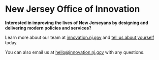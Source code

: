 # New Jersey Office of Innovation
**Interested in improving the lives of New Jerseyans by designing and delivering modern policies and services?**

Learn more about our team at [innovation.nj.gov](https://innovation.nj.gov/) and [tell us about yourself](https://innovation.nj.gov/join) today. 

You can also email us at [hello@innovation.nj.gov](mailto:hello@innovation.nj.gov) with any questions.
